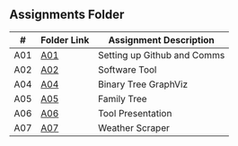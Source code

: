## Assignments Folder

|  #   | Folder Link | Assignment Description |
| :--: | ----------- | ---------------------- |
| A01 | [A01](https://github.com/derrk/4883-Software-Tools-Pollock/tree/main/Assignments/A01)        |   Setting up Github and Comms                     |
| A02   | [A02](https://github.com/derrk/4883-Software-Tools-Pollock/tree/main/Assignments/A02)            |   Software Tool             |
| A04 | [A04](https://github.com/derrk/4883-Software-Tools-Pollock/tree/main/Assignments/A04) | Binary Tree GraphViz |
| A05 | [A05](https://github.com/derrk/4883-Software-Tools-Pollock/tree/main/Assignments/A05) | Family Tree |
| A06 | [A06](https://github.com/derrk/4883-Software-Tools-Pollock/tree/main/Assignments/A06) | Tool Presentation |
| A07 | [A07](https://github.com/derrk/4883-Software-Tools-Pollock/tree/main/Assignments/A07) | Weather Scraper |

